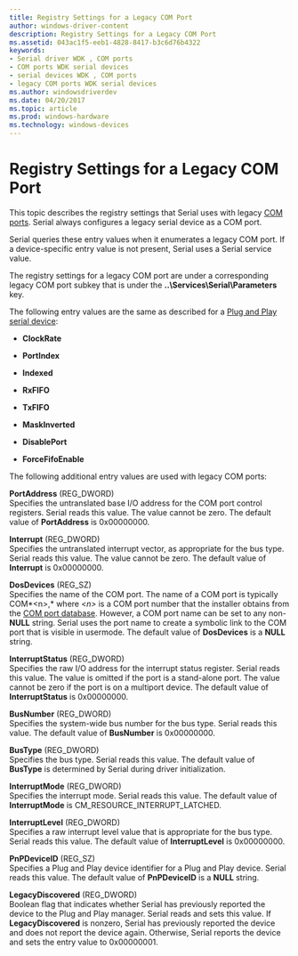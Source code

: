 ```yaml
---
title: Registry Settings for a Legacy COM Port
author: windows-driver-content
description: Registry Settings for a Legacy COM Port
ms.assetid: 043ac1f5-eeb1-4828-8417-b3c6d76b4322
keywords:
- Serial driver WDK , COM ports
- COM ports WDK serial devices
- serial devices WDK , COM ports
- legacy COM ports WDK serial devices
ms.author: windowsdriverdev
ms.date: 04/20/2017
ms.topic: article
ms.prod: windows-hardware
ms.technology: windows-devices
---
```


# Registry Settings for a Legacy COM Port





This topic describes the registry settings that Serial uses with legacy [COM ports](configuration-of-com-ports.md). Serial always configures a legacy serial device as a COM port.

Serial queries these entry values when it enumerates a legacy COM port. If a device-specific entry value is not present, Serial uses a Serial service value.

The registry settings for a legacy COM port are under a corresponding legacy COM port subkey that is under the **..\\Services\\Serial\\Parameters** key.

The following entry values are the same as described for a [Plug and Play serial device](registry-settings-for-a-plug-and-play-serial-device.md):

-   **ClockRate**

-   **PortIndex**

-   **Indexed**

-   **RxFIFO**

-   **TxFIFO**

-   **MaskInverted**

-   **DisablePort**

-   **ForceFifoEnable**

The following additional entry values are used with legacy COM ports:

<a href="" id="portaddress--reg-dword-"></a>**PortAddress** (REG\_DWORD)  
Specifies the untranslated base I/O address for the COM port control registers. Serial reads this value. The value cannot be zero. The default value of **PortAddress** is 0x00000000.

<a href="" id="interrupt--reg-dword-"></a>**Interrupt** (REG\_DWORD)  
Specifies the untranslated interrupt vector, as appropriate for the bus type. Serial reads this value. The value cannot be zero. The default value of **Interrupt** is 0x00000000.

<a href="" id="dosdevices--reg-sz-"></a>**DosDevices** (REG\_SZ)  
Specifies the name of the COM port. The name of a COM port is typically COM*&lt;n&gt;,* where &lt;*n&gt;* is a COM port number that the installer obtains from the [COM port database](com-port-database.md). However, a COM port name can be set to any non-**NULL** string. Serial uses the port name to create a symbolic link to the COM port that is visible in usermode. The default value of **DosDevices** is a **NULL** string.

<a href="" id="interruptstatus--reg-dword-"></a>**InterruptStatus** (REG\_DWORD)  
Specifies the raw I/O address for the interrupt status register. Serial reads this value. The value is omitted if the port is a stand-alone port. The value cannot be zero if the port is on a multiport device. The default value of **InterruptStatus** is 0x00000000.

<a href="" id="busnumber--reg-dword-"></a>**BusNumber** (REG\_DWORD)  
Specifies the system-wide bus number for the bus type. Serial reads this value. The default value of **BusNumber** is 0x00000000.

<a href="" id="bustype--reg-dword-"></a>**BusType** (REG\_DWORD)  
Specifies the bus type. Serial reads this value. The default value of **BusType** is determined by Serial during driver initialization.

<a href="" id="interruptmode--reg-dword-"></a>**InterruptMode** (REG\_DWORD)  
Specifies the interrupt mode. Serial reads this value. The default value of **InterruptMode** is CM\_RESOURCE\_INTERRUPT\_LATCHED.

<a href="" id="interruptlevel--reg-dword-"></a>**InterruptLevel** (REG\_DWORD)  
Specifies a raw interrupt level value that is appropriate for the bus type. Serial reads this value. The default value of **InterruptLevel** is 0x00000000.

<a href="" id="pnpdeviceid--reg-sz-"></a>**PnPDeviceID** (REG\_SZ)  
Specifies a Plug and Play device identifier for a Plug and Play device. Serial reads this value. The default value of **PnPDeviceID** is a **NULL** string.

<a href="" id="legacydiscovered--reg-dword-"></a>**LegacyDiscovered** (REG\_DWORD)  
Boolean flag that indicates whether Serial has previously reported the device to the Plug and Play manager. Serial reads and sets this value. If **LegacyDiscovered** is nonzero, Serial has previously reported the device and does not report the device again. Otherwise, Serial reports the device and sets the entry value to 0x00000001.

 

 




